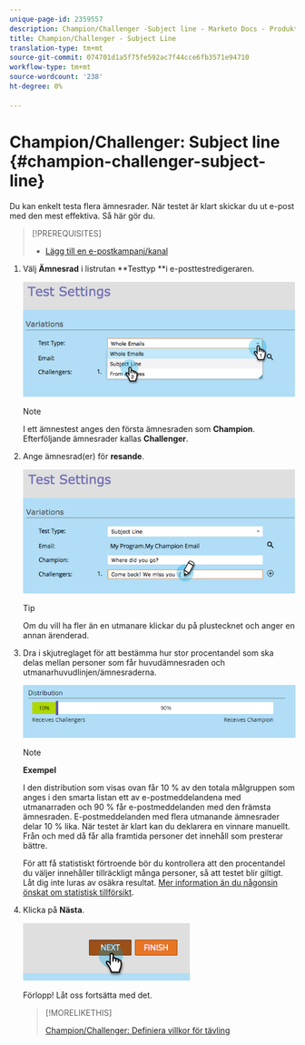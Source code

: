 ```yaml
---
unique-page-id: 2359557
description: Champion/Challenger -Subject line - Marketo Docs - Produktdokumentation
title: Champion/Challenger - Subject Line
translation-type: tm+mt
source-git-commit: 074701d1a5f75fe592ac7f44cce6fb3571e94710
workflow-type: tm+mt
source-wordcount: '238'
ht-degree: 0%

---
```



# Champion/Challenger: Subject line {#champion-challenger-subject-line}

Du kan enkelt testa flera ämnesrader. När testet är klart skickar du ut e-post med den mest effektiva. Så här gör du.

>[!PREREQUISITES]
>
>* [Lägg till en e-postkampanj/kanal](add-an-email-champion-challenger.md)

>



1. Välj **Ämnesrad** i listrutan **Testtyp **i e-posttestredigeraren.

   ![](assets/image2014-9-15-12-3a37-3a50.png)

   >[!NOTE]
   >
   >I ett ämnestest anges den första ämnesraden som **Champion**. Efterföljande ämnesrader kallas **Challenger**.

1. Ange ämnesrad(er) för **resande**.

   ![](assets/image2014-9-15-12-3a38-3a4.png)

   >[!TIP]
   >
   >Om du vill ha fler än en utmanare klickar du på plustecknet och anger en annan ärenderad.

1. Dra i skjutreglaget för att bestämma hur stor procentandel som ska delas mellan personer som får huvudämnesraden och utmanarhuvudlinjen/ämnesraderna.

   ![](assets/image2015-8-7-15-3a19-3a50.png)

   >[!NOTE]
   >
   >**Exempel**
   >
   >
   >I den distribution som visas ovan får 10 % av den totala målgruppen som anges i den smarta listan ett av e-postmeddelandena med utmanarraden och 90 % får e-postmeddelanden med den främsta ämnesraden. E-postmeddelanden med flera utmanande ämnesrader delar 10 % lika. När testet är klart kan du deklarera en vinnare manuellt. Från och med då får alla framtida personer det innehåll som presterar bättre.

   För att få statistiskt förtroende bör du kontrollera att den procentandel du väljer innehåller tillräckligt många personer, så att testet blir giltigt. Låt dig inte luras av osäkra resultat.  [Mer information än du någonsin önskat om statistisk tillförsikt](http://en.wikipedia.org/wiki/Confidence_interval).

1. Klicka på **Nästa**.

   ![](assets/image2014-9-15-12-3a40-3a42.png)

   Förlopp! Låt oss fortsätta med det.

   >[!MORELIKETHIS]
   >
   >
   >
   >[Champion/Challenger: Definiera villkor för tävling](champion-challenger-define-champion-criteria.md)

